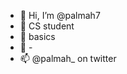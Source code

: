 - 👋 Hi, I’m @palmah7
- 👀 CS student
- 🌱 basics
- 💞️ -
- 📫 @palmah_ on twitter

<!---
palmah7/palmah7 is a ✨ special ✨ repository because its `README.md` (this file) appears on your GitHub profile.
You can click the Preview link to take a look at your changes.
--->
